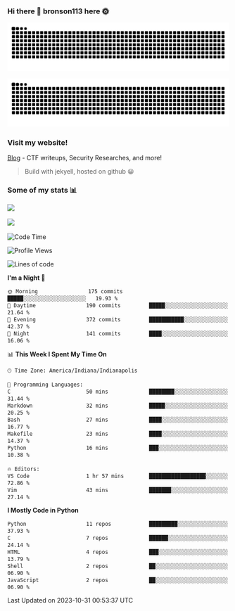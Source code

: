 ### Hi there 👋 bronson113 here 🌞
<div align="center">

![GitHub Snake Light](https://raw.githubusercontent.com/bronson113/bronson113/snake/github-snake.svg#gh-light-mode-only)

![GitHub Snake dark](https://raw.githubusercontent.com/bronson113/bronson113/snake/github-snake-dark.svg#gh-dark-mode-only)

</div>

### Visit my website!
[Blog](https://bronson113.github.io/) - CTF writeups, Security Researches, and more! 

> Build with jekyell, hosted on github 😀

### Some of my stats 📊
![](https://github-readme-stats-sigma-five.vercel.app/api?username=bronson113&theme=transparent&show_icons=true)

![](https://github-readme-stats-sigma-five.vercel.app/api/top-langs/?username=bronson113&theme=transparent&layout=compact&card_width=445)



<!--START_SECTION:waka-->
![Code Time](http://img.shields.io/badge/Code%20Time-411%20hrs%2027%20mins-blue)

![Profile Views](http://img.shields.io/badge/Profile%20Views-0-blue)

![Lines of code](https://img.shields.io/badge/From%20Hello%20World%20I%27ve%20Written-7.2%20million%20lines%20of%20code-blue)

**I'm a Night 🦉** 

```text
🌞 Morning                175 commits         █████░░░░░░░░░░░░░░░░░░░░   19.93 % 
🌆 Daytime                190 commits         █████░░░░░░░░░░░░░░░░░░░░   21.64 % 
🌃 Evening                372 commits         ███████████░░░░░░░░░░░░░░   42.37 % 
🌙 Night                  141 commits         ████░░░░░░░░░░░░░░░░░░░░░   16.06 % 
```


📊 **This Week I Spent My Time On** 

```text
🕑︎ Time Zone: America/Indiana/Indianapolis

💬 Programming Languages: 
C                        50 mins             ████████░░░░░░░░░░░░░░░░░   31.44 % 
Markdown                 32 mins             █████░░░░░░░░░░░░░░░░░░░░   20.25 % 
Bash                     27 mins             ████░░░░░░░░░░░░░░░░░░░░░   16.77 % 
Makefile                 23 mins             ████░░░░░░░░░░░░░░░░░░░░░   14.37 % 
Python                   16 mins             ███░░░░░░░░░░░░░░░░░░░░░░   10.38 % 

🔥 Editors: 
VS Code                  1 hr 57 mins        ██████████████████░░░░░░░   72.86 % 
Vim                      43 mins             ███████░░░░░░░░░░░░░░░░░░   27.14 % 
```

**I Mostly Code in Python** 

```text
Python                   11 repos            █████████░░░░░░░░░░░░░░░░   37.93 % 
C                        7 repos             ██████░░░░░░░░░░░░░░░░░░░   24.14 % 
HTML                     4 repos             ███░░░░░░░░░░░░░░░░░░░░░░   13.79 % 
Shell                    2 repos             ██░░░░░░░░░░░░░░░░░░░░░░░   06.90 % 
JavaScript               2 repos             ██░░░░░░░░░░░░░░░░░░░░░░░   06.90 % 
```




 Last Updated on 2023-10-31 00:53:37 UTC
<!--END_SECTION:waka-->
